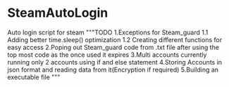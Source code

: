 # SteamAutoLogin
Auto login script for steam 
"""TODO
1.Exceptions for Steam_guard
1.1 Adding better time.sleep() optimization
1.2 Creating different functions for easy access 
2.Poping out Steam_guard code from .txt file after using the top most code as the once used it expires
3.Multi accounts currently running only 2 accounts using if and else statement
4.Storing Accounts in json format and reading data from it(Encryption if required)
5.Building an executable file
"""
